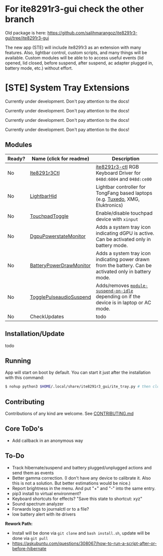 # For ite8291r3-gui check the other branch

Old package is here: https://github.com/salihmarangoz/ite8291r3-gui/tree/ite8291r3-gui

The new app (STE) will include ite8291r3 as an extension with many features. Also, lightbar control, custom scripts, and many things will be available. Custom modules will be able to to access useful events (lid opened, lid closed, before suspend, after suspend, ac adapter plugged in, battery mode, etc.) without effort.



# [STE] System Tray Extensions

Currently under development. Don't pay attention to the docs!

Currently under development. Don't pay attention to the docs!

Currently under development. Don't pay attention to the docs!

Currently under development. Don't pay attention to the docs!



## Modules

| Ready? | Name (click for readme)                                      | Description                                                  |
| ------ | ------------------------------------------------------------ | ------------------------------------------------------------ |
| No     | [Ite8291r3Ctl](modules/Ite8291r3Ctl/README.md)               | [ite8291r3-ctl](https://github.com/pobrn/ite8291r3-ctl) RGB Keyboard Driver for `048d:6004` and `048d:ce00` |
| No     | [LightbarHid](modules/LightbarHid/README.md)                 | Lightbar controller for TongFang based laptops (e.g. [Tuxedo](https://www.tuxedocomputers.com/en/Infos/Help-Support/Instructions/Installation-of-keyboard-drivers-for-TUXEDO-Computers-models-with-RGB-keyboard-.tuxedo), XMG, Eluktronics) |
| No     | [TouchpadToggle](modules/TouchpadToggle/README.md)           | Enable/disable touchpad device with `xinput`                 |
| No     | [DgpuPowerstateMonitor](modules/DgpuPowerstateMonitor/README.md) | Adds a system tray icon indicating dGPU is active. Can be activated only in battery mode. |
| No     | [BatteryPowerDrawMonitor](modules/BatteryPowerDrawMonitor/README.md) | Adds a system tray icon indicating power drawn from the battery. Can be activated only in battery mode. |
| No     | [TogglePulseaudioSuspend](modules/TogglePulseaudioSuspend/README.md) | Adds/removes [`module-suspend-on-idle`](https://www.freedesktop.org/wiki/Software/PulseAudio/Documentation/User/Modules/#module-suspend-on-idle) depending on if the device is in laptop or AC mode. |
| No     | CheckUpdates                                                 | todo                                                         |



## Installation/Update

todo



## Running

App will start on boot by default. You can start it just after the installation with this command:

```bash
$ nohup python3 $HOME/.local/share/ite8291r3_gui/ite_tray.py # then close the terminal
```



## Contributing

Contributions of any kind are welcome. See [CONTRIBUTING.md](CONTRIBUTING.md)



## Core ToDo's

- Add callback in an anonymous way



## To-Do

- Track hibernate/suspend and battery plugged/unplugged actions and send them as events
- Better gamma correction. (I don't have any device to calibrate it. Also this is not a solution. But better estimations would be nice.)
- Report brightness in the menu. And put "+" and "-" into the same entry.
- pip3 install to virtual environment?
- Keyboard shortcuts for effects? "Save this state to shortcut: xyz"
- Sound spectrum analyzer
- Forwards logs to journalctl or to a file?
- low battery alert with ite drivers

**Rework Path:**

- Install will be done via `git clone` and `bash install.sh`, update will be done via `git pull` 
- https://askubuntu.com/questions/308067/how-to-run-a-script-after-or-before-hibernate

 
